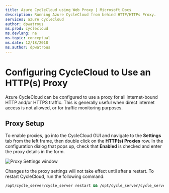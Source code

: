 ```yaml
---
title: Azure CycleCloud using Web Proxy | Microsoft Docs
description: Running Azure CycleCloud from behind HTTP/HTTPs Proxy.
services: azure cyclecloud
author: dpwatrous
ms.prod: cyclecloud
ms.devlang: na
ms.topic: conceptual
ms.date: 12/18/2018
ms.author: dpwatrous
---
```


# Configuring CycleCloud to Use an HTTP(s) Proxy

Azure CycleCloud can be configured to use a proxy for all internet-bound HTTP 
and/or HTTPS traffic. This is generally useful when direct internet access is 
not allowed, or for traffic monitoring purposes.

## Proxy Setup

To enable proxies, go into the CycleCloud GUI and navigate to the 
**Settings** tab from the left frame, then double click on the 
**HTTP(s) Proxies** row. In the configuration dialog that pops up, check that 
**Enabled** is checked and enter the proxy details in the form.

![Proxy Settings window](~/images/proxy_settings.png)

Changes to the proxy settings will not take effect until after a restart. To 
restart CycleCloud, run the following command:

```bash
/opt/cycle_server/cycle_server restart && /opt/cycle_server/cycle_server await_startup
```
